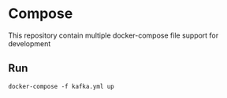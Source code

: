 # Compose 

This repository contain multiple docker-compose file support for development

## Run

```script
docker-compose -f kafka.yml up 
```
